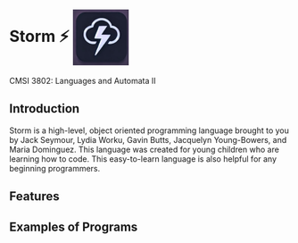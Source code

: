 # Storm ⚡ <img src="image.png" alt="alt text" width="100" style="vertical-align: middle;">

CMSI 3802: Languages and Automata II

## Introduction

Storm is a high-level, object oriented programming language brought to you by Jack Seymour, Lydia Worku, Gavin Butts, Jacquelyn Young-Bowers, and Maria Dominguez. This language was created for young children who are learning how to code. This easy-to-learn language is also helpful for any beginning programmers.

## Features

## Examples of Programs
